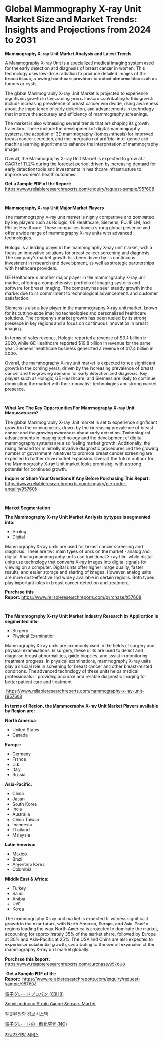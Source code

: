 <p><h1>Global Mammography X-ray Unit Market Size and Market Trends: Insights and Projections from 2024 to 2031</h1></p><p><strong>Mammography X-ray Unit Market Analysis and Latest Trends</strong></p>
<p><p>A Mammography X-ray Unit is a specialized medical imaging system used for the early detection and diagnosis of breast cancer in women. This technology uses low-dose radiation to produce detailed images of the breast tissue, allowing healthcare providers to detect abnormalities such as tumors or cysts.</p><p>The global Mammography X-ray Unit Market is projected to experience significant growth in the coming years. Factors contributing to this growth include increasing prevalence of breast cancer worldwide, rising awareness about the importance of early detection, and advancements in technology that improve the accuracy and efficiency of mammography screenings.</p><p>The market is also witnessing several trends that are shaping its growth trajectory. These include the development of digital mammography systems, the adoption of 3D mammography (tomosynthesis) for improved breast cancer detection, and the integration of artificial intelligence and machine learning algorithms to enhance the interpretation of mammography images.</p><p>Overall, the Mammography X-ray Unit Market is expected to grow at a CAGR of 11.2% during the forecast period, driven by increasing demand for early detection tools and investments in healthcare infrastructure to improve women's health outcomes.</p></p>
<p><strong>Get a Sample PDF of the Report:&nbsp;</strong> <a href="https://www.reliableresearchreports.com/enquiry/request-sample/957608">https://www.reliableresearchreports.com/enquiry/request-sample/957608</a></p>
<p>&nbsp;</p>
<p><strong>Mammography X-ray Unit Major Market Players</strong></p>
<p><p>The mammography X-ray unit market is highly competitive and dominated by key players such as Hologic, GE Healthcare, Siemens, FUJIFILM, and Philips Healthcare. These companies have a strong global presence and offer a wide range of mammography X-ray units with advanced technologies.</p><p>Hologic is a leading player in the mammography X-ray unit market, with a focus on innovative solutions for breast cancer screening and diagnosis. The company's market growth has been driven by its continuous investment in research and development, as well as strategic partnerships with healthcare providers.</p><p>GE Healthcare is another major player in the mammography X-ray unit market, offering a comprehensive portfolio of imaging systems and software for breast imaging. The company has seen steady growth in the market due to its commitment to technological advancements and customer satisfaction.</p><p>Siemens is also a key player in the mammography X-ray unit market, known for its cutting-edge imaging technologies and personalized healthcare solutions. The company's market growth has been fueled by its strong presence in key regions and a focus on continuous innovation in breast imaging.</p><p>In terms of sales revenue, Hologic reported a revenue of $3.4 billion in 2020, while GE Healthcare reported $19.8 billion in revenue for the same year. Siemens' healthcare business generated a revenue of $17.4 billion in 2020.</p><p>Overall, the mammography X-ray unit market is expected to see significant growth in the coming years, driven by the increasing prevalence of breast cancer and the growing demand for early detection and diagnosis. Key players such as Hologic, GE Healthcare, and Siemens are likely to continue dominating the market with their innovative technologies and strong market presence.</p></p>
<p>&nbsp;</p>
<p><strong>What Are The Key Opportunities For Mammography X-ray Unit Manufacturers?</strong></p>
<p><p>The global Mammography X-ray Unit market is set to experience significant growth in the coming years, driven by the increasing prevalence of breast cancer and the growing awareness about early detection. Technological advancements in imaging technology and the development of digital mammography systems are also fueling market growth. Additionally, the rising demand for minimally invasive diagnostic procedures and the growing number of government initiatives to promote breast cancer screening are expected to further drive market expansion. Overall, the future outlook for the Mammography X-ray Unit market looks promising, with a strong potential for continued growth.</p></p>
<p><strong>Inquire or Share Your Questions If Any Before Purchasing This Report:</strong> <a href="https://www.reliableresearchreports.com/enquiry/pre-order-enquiry/957608">https://www.reliableresearchreports.com/enquiry/pre-order-enquiry/957608</a></p>
<p>&nbsp;</p>
<p><strong>Market Segmentation</strong></p>
<p><strong>The Mammography X-ray Unit Market Analysis by types is segmented into:</strong></p>
<p><ul><li>Analog</li><li>Digital</li></ul></p>
<p><p>Mammography X-ray units are used for breast cancer screening and diagnosis. There are two main types of units on the market - analog and digital. Analog mammography units use traditional X-ray film, while digital units use technology that converts X-ray images into digital signals for viewing on a computer. Digital units offer higher image quality, faster results, and easier storage and sharing of images. However, analog units are more cost-effective and widely available in certain regions. Both types play important roles in breast cancer detection and treatment.</p></p>
<p><strong>Purchase this Report:&nbsp;</strong><a href="https://www.reliableresearchreports.com/purchase/957608">https://www.reliableresearchreports.com/purchase/957608</a></p>
<p>&nbsp;</p>
<p><strong>The Mammography X-ray Unit Market Industry Research by Application is segmented into:</strong></p>
<p><ul><li>Surgery</li><li>Physical Examination</li></ul></p>
<p><p>Mammography X-ray units are commonly used in the fields of surgery and physical examinations. In surgery, these units are used to detect and diagnose breast abnormalities, guide biopsies, and assist in monitoring treatment progress. In physical examinations, mammography X-ray units play a crucial role in screening for breast cancer and other breast-related conditions. The advanced technology of these units helps medical professionals in providing accurate and reliable diagnostic imaging for better patient care and treatment.</p></p>
<p><a href="https://www.reliableresearchreports.com/mammography-x-ray-unit-r957608">&nbsp;https://www.reliableresearchreports.com/mammography-x-ray-unit-r957608</a></p>
<p><strong>In terms of Region, the Mammography X-ray Unit Market Players available by Region are:</strong></p>
<p>
    <p> <strong> North America: </strong>
        <ul>
            <li>United States</li>
            <li>Canada</li>
        </ul>
        </p> 
    <p> <strong> Europe: </strong>
        <ul>
            <li>Germany</li>
            <li>France</li>
            <li>U.K.</li>
            <li>Italy</li>
            <li>Russia</li>
        </ul>
        </p> 
    <p> <strong> Asia-Pacific: </strong>
        <ul>
            <li>China</li>
            <li>Japan</li>
            <li>South Korea</li>
            <li>India</li>
            <li>Australia</li>
            <li>China Taiwan</li>
            <li>Indonesia</li>
            <li>Thailand</li>
            <li>Malaysia</li>
        </ul>
        </p> 
    <p> <strong> Latin America: </strong>
        <ul>
            <li>Mexico</li>
            <li>Brazil</li>
            <li>Argentina Korea</li>
            <li>Colombia</li>
        </ul>
        </p> 
    <p> <strong> Middle East & Africa: </strong>
        <ul>
            <li>Turkey</li>
            <li>Saudi</li>
            <li>Arabia</li>
            <li>UAE</li>
            <li>Korea</li>
        </ul>
    </p>
    </p>
<p><p>The mammography X-ray unit market is expected to witness significant growth in the near future, with North America, Europe, and Asia-Pacific regions leading the way. North America is projected to dominate the market, accounting for approximately 35% of the market share, followed by Europe at 30% and Asia-Pacific at 25%. The USA and China are also expected to experience substantial growth, contributing to the overall expansion of the mammography X-ray unit market globally.</p></p>
<p><strong>Purchase this Report: </strong><a href="https://www.reliableresearchreports.com/purchase/957608">https://www.reliableresearchreports.com/purchase/957608</a></p>
<p>&nbsp;<strong>Get a Sample PDF of the Report:&nbsp;&nbsp;</strong><a href="https://www.reliableresearchreports.com/enquiry/request-sample/957608">https://www.reliableresearchreports.com/enquiry/request-sample/957608</a></p>
<p><strong></strong></p>
<p><p><a href="https://github.com/CloydAbbott2023/Market-Research-Report-List-1/blob/main/771817591037.md">電子グレードプロパン (C3H8)</a></p><p><a href="https://github.com/LibbySpencer2018/Market-Research-Report-List-1/blob/main/semiconductor-strain-gauge-sensors-market.md">Semiconductor Strain Gauge Sensors Market</a></p><p><a href="https://medium.com/@seanturner6262/%EC%9E%98%EB%AA%BB%EB%90%9C-%EB%B0%A9%ED%96%A5-%EA%B2%BD%EB%B3%B4-%EC%8B%9C%EC%8A%A4%ED%85%9C-%EC%8B%9C%EC%9E%A5-%EC%A1%B0%EC%82%AC-%EB%B3%B4%EA%B3%A0%EC%84%9C-2024%EB%85%84%EB%B6%80%ED%84%B0-2031%EB%85%84%EA%B9%8C%EC%A7%80%EC%9D%98-%EC%97%AD%EC%82%AC-%EB%B0%8F-%EC%98%88%EC%B8%A1-f737b5af5554">잘못된 방향 경보 시스템</a></p><p><a href="https://github.com/Fatimaklein1/Market-Research-Report-List-1/blob/main/181882591039.md">電子グレードの一酸化窒素 (NO)</a></p><p><a href="https://medium.com/@heatherelasquez5675/%EC%9E%90%EB%8F%99%EC%B0%A8-%EB%A0%8C%ED%83%88-%EC%84%9C%EB%B9%84%EC%8A%A4-%EC%8B%9C%EC%9E%A5-%EC%84%B1%EA%B3%B5%EC%A0%81%EC%9D%B8-%EB%B9%84%EC%A6%88%EB%8B%88%EC%8A%A4-%EC%A0%84%EB%9E%B5%EC%9D%98-%EC%97%B4%EC%87%A0-2031%EB%85%84%EA%B9%8C%EC%A7%80%EC%9D%98-%EC%98%88%EC%B8%A1-7baf6cc2e8f9">자동차 렌탈 서비스</a></p></p>